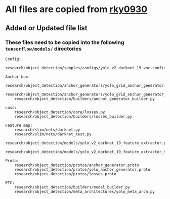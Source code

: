 # All files are copied from [rky0930](https://github.com/rky0930/models/blob/object_detection_yolo/research/object_detection/README.md)

## Added or Updated file list
### These files need to be copied into the following `tensorflow/models/` directories

    Config:
        research/object_detection/samples/configs/yolo_v2_darknet_19_voc.config

    Anchor box:
        research/object_detection/anchor_generators/yolo_grid_anchor_generator.py
        research/object_detection/anchor_generators/yolo_grid_anchor_generator_test.py
        research/object_detection/builders/anchor_generator_builder.py

    Loss:
        research/object_detection/core/losses.py
        research/object_detection/builders/losses_builder.py

    Feature map:
        research/slim/nets/darknet.py
        research/slim/nets/darknet_test.py
        research/object_detection/models/yolo_v2_darknet_19_feature_extractor.py
        research/object_detection/models/yolo_v2_darknet_19_feature_extractor_test.py

    Proto:
        research/object_detection/protos/anchor_generator.proto
        research/object_detection/protos/yolo_anchor_generator.proto
        research/object_detection/protos/losses.proto

    ETC:
        research/object_detection/builders/model_builder.py
        research/object_detection/meta_architectures/yolo_meta_arch.py

